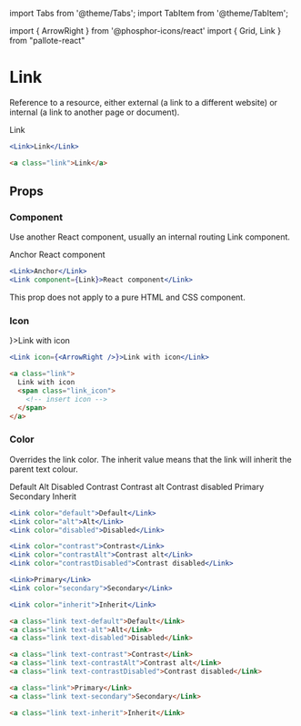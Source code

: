 ---
---
import Tabs from '@theme/Tabs';
import TabItem from '@theme/TabItem';

import { ArrowRight } from '@phosphor-icons/react'
import { Grid, Link } from "pallote-react"

# Link

Reference to a resource, either external (a link to a different website) or internal (a link to another page or document).

<div class="docs_block">
  <Link>Link</Link>
</div>

<Tabs groupId="package" queryString>
  <TabItem value="react" label="React">

```jsx
<Link>Link</Link>
```
  </TabItem>
  <TabItem value="css" label="CSS">

```html
<a class="link">Link</a>
```
  </TabItem>
</Tabs>

## Props

### Component

Use another React component, usually an internal routing Link component.

<div class="docs_block">
  <Link>Anchor</Link>
  <Link component={Link}>React component</Link>
</div>

<Tabs groupId="package" queryString>
   <TabItem value="react" label="React">
  
```jsx
<Link>Anchor</Link>
<Link component={Link}>React component</Link>
```
  </TabItem>
  <TabItem value="css" label="CSS">

This prop does not apply to a pure HTML and CSS component.
  </TabItem>
</Tabs>

### Icon

<div class="docs_block">
  <Link icon={<ArrowRight />}>Link with icon</Link>
</div>

<Tabs groupId="package" queryString>
  <TabItem value="react" label="React">

```jsx
<Link icon={<ArrowRight />}>Link with icon</Link>
```
  </TabItem>
  <TabItem value="css" label="CSS">

```html
<a class="link">
  Link with icon
  <span class="link_icon">
    <!-- insert icon -->
  </span>
</a>
```
  </TabItem>
</Tabs>

### Color

Overrides the link color. The inherit value means that the link will inherit the parent text colour.

<div class="docs_block">
  <Grid gap={2}>
    <Grid item gap={2}>
      <Grid item><Link color="default">Default</Link></Grid>
      <Grid item><Link color="alt">Alt</Link></Grid>
      <Grid item><Link color="disabled">Disabled</Link></Grid>
    </Grid>
    <Grid item gap={2}>
      <Grid item className="fill-contrast"><Link color="contrast">Contrast</Link></Grid>
      <Grid item className="fill-contrast"><Link color="contrastAlt">Contrast alt</Link></Grid>
      <Grid item className="fill-contrast"><Link color="contrastDisabled">Contrast disabled</Link></Grid>
    </Grid>
    <Grid item gap={2}>
      <Grid item><Link color="primary">Primary</Link></Grid>
      <Grid item><Link color="secondary">Secondary</Link></Grid>
    </Grid>
    <Grid item gap={2}>
      <Grid item><Link color="inherit">Inherit</Link></Grid>
    </Grid>
  </Grid>
</div>

<Tabs groupId="package" queryString>
  <TabItem value="react" label="React">

```jsx
<Link color="default">Default</Link>
<Link color="alt">Alt</Link>
<Link color="disabled">Disabled</Link>

<Link color="contrast">Contrast</Link>
<Link color="contrastAlt">Contrast alt</Link>
<Link color="contrastDisabled">Contrast disabled</Link>

<Link>Primary</Link>
<Link color="secondary">Secondary</Link>

<Link color="inherit">Inherit</Link>
```
  </TabItem>
  <TabItem value="css" label="CSS">

```html
<a class="link text-default">Default</Link>
<a class="link text-alt">Alt</Link>
<a class="link text-disabled">Disabled</Link>

<a class="link text-contrast">Contrast</Link>
<a class="link text-contrastAlt">Contrast alt</Link>
<a class="link text-contrastDisabled">Contrast disabled</Link>

<a class="link">Primary</Link>
<a class="link text-secondary">Secondary</Link>

<a class="link text-inherit">Inherit</Link>
```
  </TabItem>
</Tabs>
